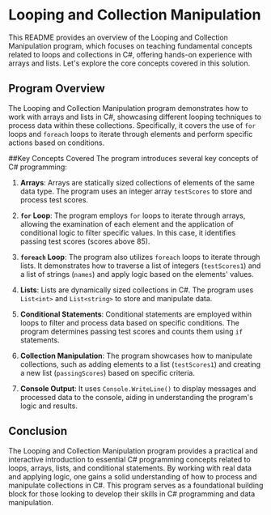 # Looping and Collection Manipulation
This README provides an overview of the Looping and Collection Manipulation program, which focuses on teaching fundamental concepts related to loops and collections in C#, offering hands-on experience with arrays and lists. Let's explore the core concepts covered in this solution.

## Program Overview
The Looping and Collection Manipulation program demonstrates how to work with arrays and lists in C#, showcasing different looping techniques to process data within these collections. Specifically, it covers the use of `for` loops and `foreach` loops to iterate through elements and perform specific actions based on conditions.

##Key Concepts Covered
The program introduces several key concepts of C# programming:

1. **Arrays**: Arrays are statically sized collections of elements of the same data type. The program uses an integer array `testScores` to store and process test scores.

1. **`for` Loop**: The program employs `for` loops to iterate through arrays, allowing the examination of each element and the application of conditional logic to filter specific values. In this case, it identifies passing test scores (scores above 85).

1. **`foreach` Loop**: The program also utilizes `foreach` loops to iterate through lists. It demonstrates how to traverse a list of integers (`testScores1`) and a list of strings (`names`) and apply logic based on the elements' values.

1. **Lists**: Lists are dynamically sized collections in C#. The program uses `List<int>` and `List<string>` to store and manipulate data.

1. **Conditional Statements**: Conditional statements are employed within loops to filter and process data based on specific conditions. The program determines passing test scores and counts them using `if` statements.

1. **Collection Manipulation**: The program showcases how to manipulate collections, such as adding elements to a list (`testScores1`) and creating a new list (`passingScores`) based on specific criteria.

1. **Console Output**: It uses `Console.WriteLine()` to display messages and processed data to the console, aiding in understanding the program's logic and results.

## Conclusion
The Looping and Collection Manipulation program provides a practical and interactive introduction to essential C# programming concepts related to loops, arrays, lists, and conditional statements. By working with real data and applying logic, one gains a solid understanding of how to process and manipulate collections in C#. This program serves as a foundational building block for those looking to develop their skills in C# programming and data manipulation.
